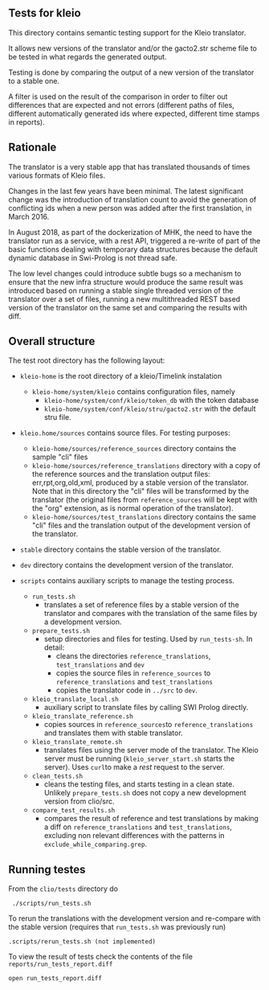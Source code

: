 
## Tests for kleio

This directory contains semantic testing support for the Kleio translator. 

It allows new versions of the translator and/or the gacto2.str scheme file to be tested in what regards the generated output.

Testing is done by comparing the output of a new version of the translator to a stable one. 

A filter is used on the result of the comparison in order to filter out differences that are expected and not errors (different paths of files, different automatically generated ids where expected, different time stamps in reports).
## Rationale

The translator is a very stable app that has translated thousands of times various formats of Kleio files.

Changes in the last few years have been minimal. The latest significant change was the introduction of translation count to avoid
the generation of conflicting ids when a new person was added after the first translation, in March 2016. 

In August 2018, as part of the dockerization of MHK, the need to have the translator run as a service, with a rest API,
triggered a re-write of part of the basic functions dealing with temporary data structures because the default 
dynamic database in Swi-Prolog is not thread safe.      
 
The low level changes could introduce subtle bugs so a mechanism to ensure that the new infra structure would produce
the same result was introduced based on running a stable single threaded version of the translator over a set of files,
running a new multithreaded REST based version of the translator on the same set and comparing the results with diff.
 
## Overall structure
 
The test root directory has the following layout:
 
* `kleio-home` is the root directory of a kleio/Timelink instalation
    * `kleio-home/system/kleio` contains configuration files, namely 
        * `kleio-home/system/conf/kleio/token_db` with the token database
        * `kleio-home/system/conf/kleio/stru/gacto2.str` with the default stru file.
* `kleio.home/sources` contains source files. For testing purposes:    
    * `kleio-home/sources/reference_sources` directory contains the sample "cli" files 
    * `kleio-home/sources/reference_translations` directory with a copy of the reference sources and the translation output files: err,rpt,org,old,xml, produced by a stable version of the translator. Note that in this directory the "cli" files will be transformed by the translator (the original files from `reference_sources` will be kept with the "org" extension, as is normal operation of the translator).
    * `kleio-home/sources/test_translations` directory contains the same "cli" files and the translation output of the development version of the translator.
* `stable` directory contains the stable version of the translator.
* `dev` directory contains the development version of the translator.
* `scripts` contains auxiliary scripts to manage the testing process.

    * `run_tests.sh` 
      * translates a set of reference files by a stable version of the translator and compares with the translation of the same files by a development version. 
    * `prepare_tests.sh` 
      * setup directories and files for testing. Used by `run_tests-sh`. In detail:
        * cleans the directories `reference_translations`, `test_translations` and `dev`
        * copies the source files in `reference_sources` to `reference_translations` and `test_translations`
        * copies the translator code in `../src` to `dev`.
    * `kleio_translate_local.sh` 
      * auxiliary script to translate files by calling SWI Prolog directly.
    * `kleio_translate_reference.sh` 
      * copies sources in `reference_sources`to `reference_translations` and translates them with stable translator.
    * `kleio_translate_remote.sh` 
      * translates files using the server mode of the translator. The Kleio server must be running (`kleio_server_start.sh` starts the server). 
        Uses `curl`to make a *rest* request to the server.
    * `clean_tests.sh` 
      * cleans the testing files, and starts testing in a clean state. Unlikely `prepare_tests.sh` does not copy a new development version from clio/src.
    * `compare_test_results.sh` 
      * compares the result of reference and test translations by making a diff on `reference_translations` and `test_translations`, excluding non relevant differences with the patterns in `exclude_while_comparing.grep`.


## Running testes

From the `clio/tests` directory do

     ./scripts/run_tests.sh

To rerun the translations with the development version and re-compare with the stable version (requires that `run_tests.sh` was previously run)

    .scripts/rerun_tests.sh (not implemented)

To view the result of tests check the contents of the file `reports/run_tests_report.diff`

    open run_tests_report.diff
